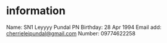 # information
Name: SN1 Leyyyy Pundal PN
Birthday: 28 Apr 1994
Email add: cherrieleipundal@gmail.com
Number: 09774622258